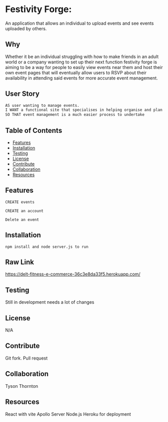 # Festivity Forge: 

An application that allows an individual to upload events and see events uploaded by others.

## Why

Whether it be an individual struggling with how to make friends in an adult world or a company wanting to set up their next function festivity forge is aiming to be a way for people to easily view events near them and host their own event pages that will eventually allow users to RSVP about their availability in attending said events for more accurate event management.

## User Story

```md
AS user wanting to manage events.
I WANT a functional site that specialises in helping organise and plan events ahead of time
SO THAT event management is a much easier process to undertake
```

## Table of Contents

- [Features](#features)
- [Installation](#installation)
- [Testing](#testing)
- [License](#license)
- [Contribute](#contribute)
- [Collaboration](#collaboration)
- [Resources](#resources)



## Features

`CREATE events`

`CREATE an account`

`Delete an event`


## Installation
```
npm install and node server.js to run
```

## Raw Link
https://delt-fitness-e-commerce-36c3e8da33f5.herokuapp.com/

## Testing

Still in development needs a lot of changes


## License

N/A

## Contribute

Git fork. Pull request

## Collaboration

Tyson Thornton

## Resources
React with vite
Apollo Server
Node.js
Heroku for deployment

